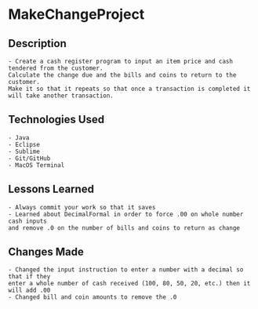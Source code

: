 # MakeChangeProject

## Description
	- Create a cash register program to input an item price and cash tendered from the customer. 
	Calculate the change due and the bills and coins to return to the customer. 
	Make it so that it repeats so that once a transaction is completed it will take another transaction.

## Technologies Used
	- Java
	- Eclipse
	- Sublime
	- Git/GitHub
	- MacOS Terminal

## Lessons Learned
	- Always commit your work so that it saves
	- Learned about DecimalFormal in order to force .00 on whole number cash inputs 
	and remove .0 on the number of bills and coins to return as change

## Changes Made
	- Changed the input instruction to enter a number with a decimal so that if they 
	enter a whole number of cash received (100, 80, 50, 20, etc.) then it will add .00
	- Changed bill and coin amounts to remove the .0